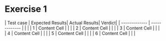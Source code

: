 # Exercise 1

| Test case | Expected Results| Actual Results| Verdict|
| ------------- | ------------- | | |
| 1  | Content Cell  | | |
| 2  | Content Cell  | | |
| 3  | Content Cell  | | |
| 4  | Content Cell  | | |
| 5  | Content Cell  | | |
| 6  | Content Cell  | | |